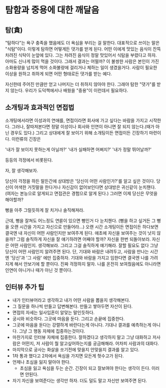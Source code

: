 # 탐함과 중용에 대한 깨달음
## 탐(貪)
"탐하다"는 욕구 충족을 했음에도 더 욕심을 부리는 걸 말한다. 대표적으로 쓰이는 말은 "식탐"이다.
이렇게 탐하면 어떻게든 댓가를 받게 된다.
어떤 이에게 맛있는 음식이 잔뜩 차려진 식탁이 눈앞에 있다.
그는 차려진 음식이 정말 맛있어서 식탐을 부렸다고 하자. 
아마도 신나게 많이 먹을 것이다. 그래서 결과는 어떨까?
이 불쌍한 사람은 본인이 가진 소화용량을 넘치게 먹어 소화불량에 걸리거나 체하는 일이 생겼을거다.
사람이 필요한 이상을 원하고 취하게 되면 어떤 형태로든 댓가를 받는 예다.

자신한테 주어진 만큼만 얻고 나머지는 더 취하지 않아야 한다. 그래야 탐한 "댓가"를 받지 않는다. 
우리가 도덕책에서나 배웠을 "중용"이 이런데서 필요하다.

## 소개팅과 효과적인 면접법

소개팅에서라면 이성과의 연애를, 면접이라면 회사에 가고 싶다는 바람을 가지고 시작한다.
그러나, 잘따져본다면 정말 이성이나 회사와 인연이 아니면 잘 되지 않는다.(때가 아닌 경우도 있다.)
그리고 상대에게 잘 보이기 위해 소개팅이든 면접이든 긴장하기 마련이다. 
이런류의 긴장은 

'내가 잘 보이지 못하는게 아닐까?'
'내가 실패하면 어쩌지?'
'내가 정말 뛰어날까?'

등등의 걱정에서 비롯된다. 

자, 잘 생각해보자. 

당신이 걱정을 하든 말든간에 상대방은 '당신이 어떤 사람인가?'를 알고 싶은 것이다.
당신이 어색한 거짓말을 한다거나 자신감이 없어보인다면 상대방은 귀신같이 눈치챈다.
(여자는 본능으로 알게되고 면접관은 경험으로 알게 된다.)
그러면 이제 당신은 무엇을 해야할까?

뻥을 아주 그럴듯하게 잘 치거나 
솔직해져라.

근데, 뻥을 잘쳐도 어느정도 연륜이 있으면 뻥인거 다 눈치챈다.
(뻥을 하고 싶거든 그 뻥을 오랜 시간을 가지고 자신으로 만들어라...)
오랜 시간 소개팅이든 면접이든 하다보면 결국엔 내 자신이 어떤 사람인지만 보여주게 된다.
애초에 자신을 보여주는 것이 낫지 않을까?
그럼 솔직하게 자신을 잘 얘기하려면 어째야 할까?
자신을 한번 되돌아보라. 자신은 어떤 사람인지. 생각해보라.
그리고 그걸 솔직하게 얘기해라. 잘할 필요도 없다 그냥 당신이 어떤 사람인지 알려주면 된다.
단, 기대와 바람은 내려두고, 사람을 만나는 시간엔 '당신'과 '그 사람' 에만 집중하자.
기대와 바람을 가지고 임한다면 결국엔 나를 가려지게 해서 안보기에 할 뿐이다. 
진짜 걱정하지 말자. 나를 온전히 보여줬음에도 아니라면 인연이 아니거나 때가 아닌 것 뿐이다.


## 인터뷰 추가 팁
* 내가 인터뷰어라고 생각하고 내가 어떤 사람을 뽑을지 생각해본다.
* 그 질문을 하나씩 만들고 답변해본다. 만들고 쌓아두면 자산이 된다.
* 면접의 자세는 일사입혼이 알맞는 말인듯하다.
* 궁시와 비슷하다. 그곳에 마음을 둔다. 그리고 손끝에 집중한다.
* 그곳에 마음을 둔다는 강렬하게 바란다는게 아니다. 기대나 결과를 예측하는게 아니다. 그냥 그 행동 자체에 집중하는것이다.
* 마찬가지로 인터뷰 자체에 집중한다. 잘하겠다고 생각하지 말고 그냥 대화하고 저사람은 어떤지, 저 사람이 뭘 알고싶어하는지를 궁금해해라. 어차피 사람과의 대화다.
* 마지막으로 궁사는 화살을 쏘기전에 맞을지 안맞을지 결과를 알고 있다. 
* 1차 통과 했다고 2차에서 욕심을 가지면 모든게 헛수고가 된다. 
* 언제나 초심을 잃지 말아야 한다. 
  + 초심을 잃고 욕심을 두는 순간. 긴장이 되고 잘보여야 한다는 생각이 든다. 이러면 안된다.
* 자기 자신을 보여준다는 생각만 하자. 더도 덜도 말고 자신만 보여주면 된다.


